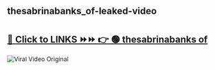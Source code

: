 
 ## thesabrinabanks_of-leaked-video 

# <h2><a href="https://clipsfans.com/thesabrinabanks_of&ref=git">🔗 Click to LINKS ⏩⏩ 👉 🟢 thesabrinabanks of </a></h2>

<a href="https://clipsfans.com/thesabrinabanks_of&ref=git" rel="nofollow" data-target="animated-image.originalLink"><img src="https://i.ibb.co.com/xMMVF88/686577567.gif" alt="Viral Video Original" style="max-width: 100%; display: inline-block;" data-target="animated-image.originalImage"></a>
